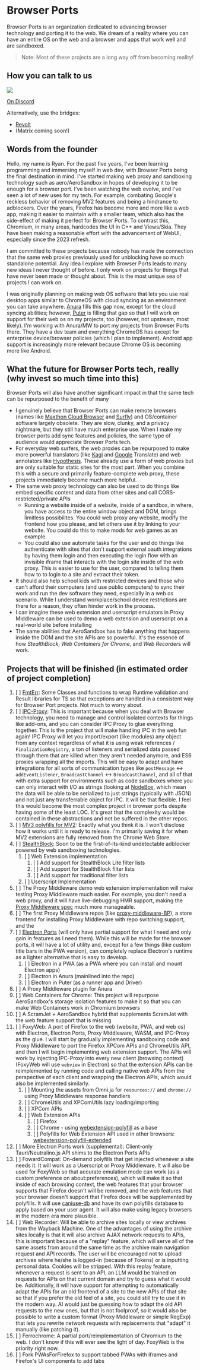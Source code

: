 # Browser Ports

Browser Ports is an organization dedicated to advancing browser technology and porting it to the web. We dream of a reality where you can have an entire OS on the web and a browser and apps that work well and are sandboxed.

> Note: Most of these projects are a long way off from becoming reality!

## How you can talk to us

[![](https://dcbadge.limes.pink/api/server/2uuGF9b3DH)](https://discord.gg/2uuGF9b3DH)

[On Discord](https://discord.gg/2uuGF9b3DH)

Alternatively, use the bridges:

- [Revolt](https://rvlt.gg/QDZeFFZf)
- (Matrix coming soon!)

## Words from the founder

Hello, my name is Ryan. For the past five years, I've been learning programming and immersing myself in web dev, with Browser Ports being the final destination in mind. I've started making web proxy and sandboxing technology such as aero/AeroSandbox in hopes of developing it to be enough for a browser port. I've been watching the web evolve, and I've seen a lot of new uses for my tech. For example, combating Google's reckless behavior of removing MV2 features and being a hindrance to adblockers. Over the years, Firefox has become more and more like a web app, making it easier to maintain with a smaller team, which also has the side-effect of making it perfect for Browser Ports. To contrast this, Chromium, in many areas, hardcodes the UI in C++ and Views/Skia. They have been making a reasonable effort with the advancement of WebUI, especially since the 2023 refresh. 

I am committed to these projects because nobody has made the connection that the same web proxies previously used for unblocking have so much standalone potential. Any idea I explore with Browser Ports leads to many new ideas I never thought of before. I only work on projects for things that have never been made or thought about. This is the most unique sea of projects I can work on.

I was originally planning on making web OS software that lets you use real desktop apps similar to ChromeOS with cloud syncing as an environment you can take anywhere. [Anura](https://github.com/MercuryWorkshop/anuraOS) fills this gap now, except for the cloud syncing abilities; however, [Puter](https://github.com/HeyPuter/puter) is filling that gap so that I will work on support for their web os on my projects, too (however, not upstream, most likely). I'm working with Anura/MW to port my projects from Browser Ports there. They have a dev team and everything ChromeOS has except for enterprise device/browser policies (which I plan to implement). Android app support is increasingly more relevant because Chrome OS is becoming more like Android.

## What the future for Browser Ports tech, really (why invest so much time into this)

Browser Ports will also have another significant impact in that the same tech can be repurposed to the benefit of many

- I genuinely believe that Browser Ports can make remote browsers (names like [Maxthon Cloud Browser](https://www.maxthon.com) and [Surfly](https://www.surfly.com)) and OS/container software largely obsolete. They are slow, clunky, and a privacy nightmare, but they still have much enterprise use. When I make my browser ports add sync features and policies, the same type of audience would appreciate Browser Ports tech. 
- For everyday web surfers, the web proxies can be repurposed to make more powerful translators (like [Kagi](https://translate.kagi.com) and [Google](https://translate.google.com) Translate) and web annotators like [Hypothesis](https://web.hypothes.is). These already use a form of web proxies but are only suitable for static sites for the most part. When you combine this with a secure and primarily feature-complete web proxy, these projects immediately become much more helpful.
- The same web proxy technology can also be used to do things like embed specific content and data from other sites and call CORS-restricted/private APIs
  - Running a website inside of a website, inside of a sandbox, in where, you have access to the entire window object and DOM, brings limitless possibilites. You could web proxy any website, modify the frontend how you please, and let others use it by linking to your website. You could do this to make mods for web games as an example.
  - You could also use automate tasks for the user and do things like authenticate with sites that don't support external oauth integrations by having them login and then executing the login flow with an invisible iframe that interacts with the login site inside of the web proxy. This is easier to use for the user, compared to telling them how to to login to a site and extract their token.
 - It should also help school kids with restricted devices and those who can't afford their computers (and use public computers) to sync their work and run the dev software they need, especially in a web os scenario. While I understand workplace/school device restrictions are there for a reason, they often hinder work in the process.
- I can imagine these web extension and userscript emulators in Proxy Middleware can be used to demo a web extension and userscript on a real-world site before installing 
- The same abilities that AeroSandbox has to fake anything that happens inside the DOM and the site APIs are so powerful. It's the essence of how *StealthBlock*, *Web Containers for Chrome*, and *Web Recorder*s will work. 

## Projects that will be finished (in estimated order of project completion)

1. [ ] [FmtErr](https://github.com/Browser-Ports/FmtErr): Some Classes and functions to wrap Runtime validation and Result libraries for TS so that exceptions are handled in a consistent way for Browser Port projects. Not much to worry about.
2. [ ] [IPC-Proxy](https://github.com/Browser-Ports/IPCProxy): This is important because when you deal with Browser technology, you need to manage and control isolated contexts for things like add-ons, and you can consider IPC Proxy to glue everything together. This is the project that will make handling IPC in the web fun again! IPC Proxy will let you import/export (like modules) any object from any context regardless of what it is using weak references / `FinalizationRegistry`, a ton of listeners and serialized data passed through them that are killed when they aren't needed anymore, and ES6 proxies wrapping all the imports. This will be easy to adapt and have integrations for all sorts of communication types like `postMessage` <-> `addEventListener`, `BroadcastChannel` <-> `BroadcastChannel`, and all of that with extra support for environments such as code sandboxes where you can only interact with I/O as strings (looking at [NodeBox](https://github.com/Sandpack/nodebox-runtime), which mean the data will be able to be serialized to just strings (typically with JSON) and not just any transferrable object for IPC. It will be that flexible. I feel this would become the most complex project in browser ports despite having some of the least LOC. It's great that the complexity would be contained in these abstractions and not be suffered in the other repos.
3. [ ] [MV3 polyfills for MV2](https://github.com/Browser-Ports/MV2-Polyfills-for-MV3): Exactly what you think it is. I won't disclose how it works until it is ready to release. I'm primarily saving it for when MV2 extensions are fully removed from the Chrome Web Store.
4. [ ] [StealthBlock](https://github.com/Browser-Ports/StealthBlock): Soon to be the first-of-its-kind undetectable adblocker powered by web sandboxing technologies.
   1. [ ] Web Extension implementation
      1. [ ] Add support for StealthBlock Lite filter lists
      2. [ ] Add support for StealthBlock filter lists
      3. [ ] Add support for traditional filter lists
   2. [ ] Userscript Implementation
5. [ ] The Proxy Middleware demo web extension implementation will make testing Proxy Middleware much easier. For example, you don't need a web proxy, and it will have live-debugging HMR support, making the [Proxy Middleware spec](https://github.com/Browser-Ports/proxy-middleware) much more manageable.
6. [ ] The first Proxy Middleware repos (like [proxy-middleware-BP](https://github.com/Browser-Ports/proxy-middleware-BP)), a store frontend for installing Proxy Middleware with repo switching support, and the 
7. [ ] [Electron Ports](https://github.com/Browser-Ports/Electron-Ports) (will only have partial support for what I need and only gain in features as I need them). While this will be made for the browser ports, it will have a lot of utility and, except for a few things (like custom title bars in the PWA version), can completely replace Electron's runtime as a lighter alternative that is easy to develop.
   1. [ ] Electron in a PWA (as a PWA where you can install and mount Electron apps)
   2. [ ] Electron in Anura (mainlined into the repo)
   3. [ ] Electron in Puter (as a runner app and Driver)
8. [ ] A Proxy Middleware plugin for Anura
9. [ ] Web Containers for Chrome: This project will repurpose AeroSandbox's storage isolation features to make it so that you can make Web Containers work in Chromium browsers
10. [ ] A ScramJet + AeroSandbox hybrid that supplements ScramJet with the web feature support that is missing
11. [ ] FoxyWeb: A port of Firefox to the web (website, PWA, and web os) with Electron, Electron Ports, Proxy Middleware, WASM, and IPC-Proxy as the glue. I will start by gradually implementing sandboxing code and Proxy Middleware to port the Firefox XPCom APIs and ChromeUtils API, and then I will begin implementing web extension support. The APIs will work by injecting IPC-Proxy into every new client (browsing context) (FoxyWeb will use `webview` in Electron) so that the extension APIs can be reimplemented by running code and calling native web APIs from the perspective of each client and wrapping the Electron APIs, which would also be implemented similarly.
    1. [ ] Mounting the assets from Omni.ja for `resources://` and `chrome://` using Proxy Middleware response handlers
    2. [ ] ChromeUtils and XPComUtils lazy loading/importing
    3. [ ] XPCom APIs
    4. [ ] Web Extension APIs
        1. [ ] Firefox
        2. [ ] Chrome - using [webextension-polyfill](https://github.com/mozilla/webextension-polyfill) as a base
        3. [ ] Polyfills for Web Extension API used in other browsers: [webextension-polyfill-extended](https://github.com/Browser-Ports/webextension-polyfill-extended)
12. [ ] More Electron Ports work (supplemental): Client-only Tauri/Neutralino.js API shims to the Electron Ports APIs
13. [ ] FowardCompat: On-demand polyfills that get injected whenever a site needs it. It will work as a Userscript or Proxy Middleware. It will also be used for FoxyWeb so that accurate emulation mode can work (as a custom preference on about:preferences), which will make it so that inside of each browsing context, the web features that your browser supports that Firefox doesn't will be removed, and the web features that your browser doesn't support that Firefox does will be supplemented by polyfills. It will use [caniuse-db](https://www.npmjs.com/package/caniuse-db) and have its own polyfills database to apply based on your user agent. It will also make using legacy browsers in the modern era more plausible.
14. [ ] Web Recorder: Will be able to archive sites locally or view archives from the Wayback Machine. One of the advantages of using the archive sites locally is that it will also archive AJAX network requests to APIs, this is important because of a "replay" feature, which will serve all of the same assets from around the same time as the archive main navigation request and API records. The user will be encouraged not to upload archives where he/she is logged-in (because of Tokens) or is inputting personal data. Cookies will be stripped. With this replay feature, whenever a request is sent to an API, an LLM would be trained on requests for APIs on that current domain and try to guess what it would be. Additionally, it will have support for attempting to automatically adapt the APIs for an old frontend of a site to the new APIs of that site so that if you prefer the old feel of a site, you could still try to use it in the modern way. AI would just be guessing how to adapt the old API requests to the new ones, but that is not foolproof, so it would also be possible to write a custom format (Proxy Middleware or simple RegExp) that lets you rewrite network requests with replacements that "adapt" it manually (like patching it).
15. [ ] Ferrochrome: A partial port/reimplementation of Chromium to the web. I don't know if this will ever see the light of day. FoxyWeb is the priority right now.
16. [ ] Fork PWAsForFirefox to support tabbed PWAs with iframes and Firefox's UI components to add tabs